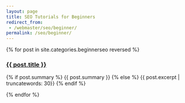 ```yaml
---
layout: page
title: SEO Tutorials for Beginners
redirect_from:
 - /webmaster/seo/beginner/
permalink: /seo/beginner/
---
```

  <div class="posts">
	{% for post in site.categories.beginnerseo reversed %}
	<div class="post">
     <a href="{{ post.url | prepend: site.baseurl }}" class="post-link"><h3 class="h2 post-title">{{ post.title }}</h3></a>
	  <p class="post-summary">
          {% if post.summary %}
            {{ post.summary }}
          {% else %}
            {{ post.excerpt  | truncatewords: 30}}
          {% endif %}
        </p>
		</div>
    {% endfor %}
  </div>